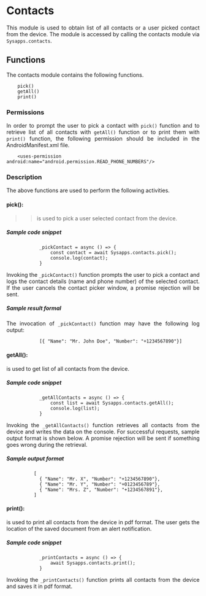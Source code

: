 # Contacts
<p style = "text-align: justify">This module is used to obtain list of all contacts or a user picked contact from the device. The module is accessed by calling the contacts module via <code>Sysapps.contacts</code>.</p> 

## Functions
<p style = "text-align: justify">The contacts module contains the following functions.</p>

``` 
    pick()
    getAll()
    print()
```

### Permissions
<p style = "text-align: justify">In order to prompt the user to pick a contact with <code>pick()</code>  function and to retrieve list of all contacts with <code>getAll()</code> function or to print them with <code>print()</code> function, the following permission should be included in the AndroidManifest.xml file.</p>

 ```    <uses-permission android:name="android.permission.READ_PHONE_NUMBERS"/>```

### Description
<p style = "text-align: justify">The above functions are used to perform the following activities.</p>

#### pick(): 

> ><p style = "text-align: justify">is used to pick a user selected contact from the device.</p>

##### Sample code snippet

``` 
            _pickContact = async () => {
                const contact = await Sysapps.contacts.pick();
                console.log(contact);
            } 
```

<p style = "text-align: justify">Invoking the <code>_pickContact()</code> function prompts the user to pick a contact and logs the contact details (name and phone number) of the selected contact. If the user cancels the contact picker window, a promise rejection will be sent.</p>


##### Sample result formal
<p style = "text-align: justify">The invocation of <code>_pickContact()</code> function may have the following log output:</p>

``` 
            [{ "Name": "Mr. John Doe", "Number": "+1234567890"}]
```

#### getAll(): 

<p style = "text-align: justify">is used to get list of all contacts from the device.</p>

##### Sample code snippet

``` 
            _getAllContacts = async () => {
                const list = await Sysapps.contacts.getAll();
                console.log(list);
            } 
```

<p style = "text-align: justify">Invoking the <code>_getAllContacts()</code> function retrieves all contacts from the device and writes the data on the console. For successful requests, sample output format is shown below. A promise rejection will be sent if something goes wrong during the retrieval.</p>

##### Sample output format

``` 
          [
          	{ "Name": "Mr. X", "Number": "+1234567890"},
          	{ "Name": "Mr. Y", "Number": "+0123456789"},
          	{ "Name": "Mrs. Z", "Number": "+1234567891"},
          ]
```

#### print(): 

<p style = "text-align: justify">is used to print all contacts from the device in pdf format. The user gets the location of the saved document from an alert notification. </p>

##### Sample code snippet

``` 
            _printContacts = async () => {
                await Sysapps.contacts.print();
            } 
```

<p style = "text-align: justify">Invoking the <code>_printContacts()</code> function prints all contacts from the device and saves it in pdf format.</p>
